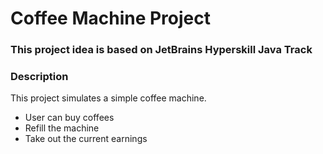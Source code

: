 # Coffee Machine Project

### This project idea is based on JetBrains Hyperskill Java Track

### Description
This project simulates a simple coffee machine. 
- User can buy coffees
- Refill the machine
- Take out the current earnings

